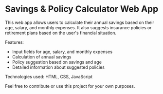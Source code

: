# Savings & Policy Calculator Web App


This web app allows users to calculate their annual savings based on their age, salary, and monthly expenses. It also suggests insurance policies or retirement plans based on the user's financial situation.

Features:
- Input fields for age, salary, and monthly expenses
- Calculation of annual savings
- Policy suggestion based on savings and age
- Detailed information about suggested policies

Technologies used: HTML, CSS, JavaScript

Feel free to contribute or use this project for your own purposes.
